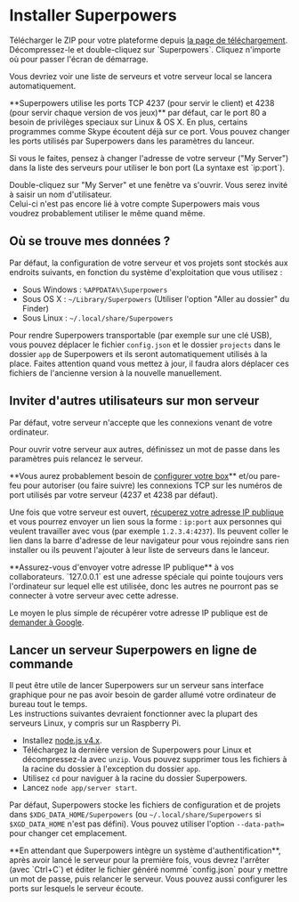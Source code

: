 # Installer Superpowers

<div class="action">
  <p>Télécharger le ZIP pour votre plateforme depuis <a href="https://sparklinlabs.itch.io/superpowers" target="_blank">la page de téléchargement</a>.  
  Décompressez-le et double-cliquez sur `Superpowers`.  
  Cliquez n'importe où pour passer l'écran de démarrage.
</div>

Vous devriez voir une liste de serveurs et votre serveur local se lancera automatiquement.

<div class="note">
  <p>**Superpowers utilise les ports TCP 4237 (pour servir le client) et 4238 (pour servir chaque version de vos jeux)** par défaut, car le port 80 a besoin de privilèges speciaux sur Linux &amp; OS X. En plus, certains programmes comme Skype écoutent déjà sur ce port. Vous pouvez changer les ports utilisés par Superpowers dans les paramètres du lanceur.

  <p>Si vous le faites, pensez à changer l'adresse de votre serveur ("My Server") dans la liste des serveurs pour utiliser le bon port (La syntaxe est `ip:port`).
</div>

Double-cliquez sur "My Server" et une fenêtre va s'ouvrir. Vous serez invité à saisir un nom d'utilisateur.  
Celui-ci n'est pas encore lié à votre compte Superpowers mais vous voudrez probablement utiliser le même quand même.

## Où se trouve mes données ?

Par défaut, la configuration de votre serveur et vos projets sont stockés aux endroits suivants, en fonction du système d'exploitation que vous utilisez :

  * Sous Windows : `%APPDATA%\Superpowers`
  * Sous OS X : `~/Library/Superpowers` (Utiliser l'option "Aller au dossier" du Finder)
  * Sous Linux : `~/.local/share/Superpowers`

Pour rendre Superpowers transportable (par exemple sur une clé USB), vous pouvez déplacer le fichier `config.json` et le dossier `projects` dans le dossier `app` de Superpowers et ils seront automatiquement utilisés à la place. Faites attention quand vous mettez à jour, il faudra alors déplacer ces fichiers de l'ancienne version à la nouvelle manuellement.

## Inviter d'autres utilisateurs sur mon serveur

Par défaut, votre serveur n'accepte que les connexions venant de votre ordinateur.

<div class="action">
  <p>Pour ouvrir votre serveur aux autres, définissez un mot de passe dans les paramètres puis relancez le serveur.
</div>

<div class="note">
  <p>**Vous aurez probablement besoin de <a href="https://www.google.com/search?q=configurer%20la%20redirection%20de%20port" target="_blank">configurer votre box</a>** et/ou pare-feu
  pour autoriser (ou faire suivre) les connexions TCP sur les numéros de port utilisés par votre serveur (4237 et 4238 par défaut).
</div>

Une fois que votre serveur est ouvert, <a href="https://www.google.fr/search?q=mon%20ip" target="_blank">récuperez votre adresse IP publique</a> et vous pourrez envoyer un lien sous la forme : `ip:port` aux personnes qui veulent travailler avec vous (par exemple `1.2.3.4:4237`). Ils peuvent coller le lien dans la barre d'adresse de leur navigateur pour vous rejoindre sans rien installer ou ils peuvent l'ajouter à leur liste de serveurs dans le lanceur.

<div class="note">
  <p>**Assurez-vous d'envoyer votre adresse IP publique** à vos collaborateurs. `127.0.0.1` est une adresse spéciale qui pointe toujours vers l'ordinateur sur lequel elle est utilisée, donc les autres ne pourront pas se connecter à votre serveur avec cette adresse.

  <p>Le moyen le plus simple de récupérer votre adresse IP publique est de <a href="https://www.google.fr/search?q=mon%20ip" target="_blank">demander à Google</a>.
</div>

## Lancer un serveur Superpowers en ligne de commande

Il peut être utile de lancer Superpowers sur un serveur sans interface graphique pour ne pas avoir besoin de garder allumé votre ordinateur de bureau tout le temps.  
Les instructions suivantes devraient fonctionner avec la plupart des serveurs Linux, y compris sur un Raspberry Pi.

  * Installez <a href="https://nodejs.org/" target="_blank">node.js v4.x</a>.
  * Téléchargez la dernière version de Superpowers pour Linux et décompressez-la avec `unzip`. Vous pouvez supprimer tous les fichiers à la racine du dossier à l'exception du dossier `app`.
  * Utilisez `cd` pour naviguer à la racine du dossier Superpowers.
  * Lancez `node app/server start`.

Par défaut, Superpowers stocke les fichiers de configuration et de projets dans `$XDG_DATA_HOME/Superpowers` (ou `~/.local/share/Superpowers` si `$XGD_DATA_HOME` n'est pas défini). Vous pouvez utiliser l'option `--data-path=` pour changer cet emplacement.

<div class="note">
  **En attendant que Superpowers intègre un système d'authentification**, après avoir lancé le serveur pour la première fois,
  vous devrez l'arrêter (avec `Ctrl+C`) et éditer le fichier généré nommé `config.json` pour y mettre un mot de passe, puis relancer le serveur.
  Vous pouvez aussi configurer les ports sur lesquels le serveur écoute.
</div>
